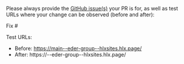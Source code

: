Please always provide the [GitHub issue(s)](../issues) your PR is for, as well as test URLs where your change can be observed (before and after):

Fix #<gh-issue-id>

Test URLs:
- Before: https://main--eder-group--hlxsites.hlx.page/
- After: https://<branch>--eder-group--hlxsites.hlx.page/
